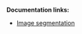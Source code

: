 **Documentation links:**

* [Image segmentation](https://cbiit.github.io/fnlcr-bids-hpc/image_segmentation)
